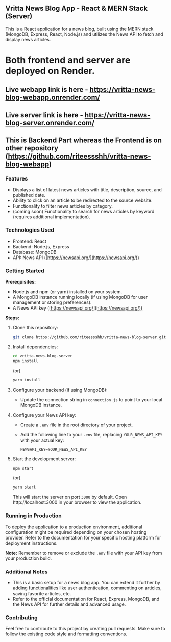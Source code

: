 ## Vritta News Blog App - React & MERN Stack (Server)

This is a React application for a news blog, built using the MERN stack (MongoDB, Express, React, Node.js) and utilizes the News API to fetch and display news articles.

# Both frontend and server are deployed on Render.

## Live webapp link is here - https://vritta-news-blog-webapp.onrender.com/

## Live server link is here - https://vritta-news-blog-server.onrender.com/

## This is Backend Part whereas the Frontend is on other repository (https://github.com/riteessshh/vritta-news-blog-webapp)

### Features

- Displays a list of latest news articles with title, description, source, and published date.
- Ability to click on an article to be redirected to the source website.
- Functionality to filter news articles by category.
- (coming soon) Functionality to search for news articles by keyword (requires additional implementation).

### Technologies Used

- Frontend: React
- Backend: Node.js, Express
- Database: MongoDB
- API: News API ([https://newsapi.org/](https://newsapi.org/))

### Getting Started

**Prerequisites:**

- Node.js and npm (or yarn) installed on your system.
- A MongoDB instance running locally (if using MongoDB for user management or storing preferences).
- A News API key ([https://newsapi.org/](https://newsapi.org/))

**Steps:**

1. Clone this repository:

   ```bash
   git clone https://github.com/riteessshh/vritta-news-blog-server.git
   ```

2. Install dependencies:

   ```bash
   cd vritta-news-blog-server
   npm install
   ```

   (or)

   ```bash
   yarn install
   ```

3. Configure your backend (if using MongoDB):

   - Update the connection string in `connection.js` to point to your local MongoDB instance.

4. Configure your News API key:

   - Create a `.env` file in the root directory of your project.
   - Add the following line to your `.env` file, replacing `YOUR_NEWS_API_KEY` with your actual key:

     ```
     NEWSAPI_KEY=YOUR_NEWS_API_KEY
     ```

5. Start the development server:

   ```bash
   npm start
   ```

   (or)

   ```bash
   yarn start
   ```

   This will start the server on port `3000` by default. Open http://localhost:3000 in your browser to view the application.

### Running in Production

To deploy the application to a production environment, additional configuration might be required depending on your chosen hosting provider. Refer to the documentation for your specific hosting platform for deployment instructions.

**Note:** Remember to remove or exclude the `.env` file with your API key from your production build.

### Additional Notes

- This is a basic setup for a news blog app. You can extend it further by adding functionalities like user authentication, commenting on articles, saving favorite articles, etc.
- Refer to the official documentation for React, Express, MongoDB, and the News API for further details and advanced usage.

### Contributing

Feel free to contribute to this project by creating pull requests. Make sure to follow the existing code style and formatting conventions.
